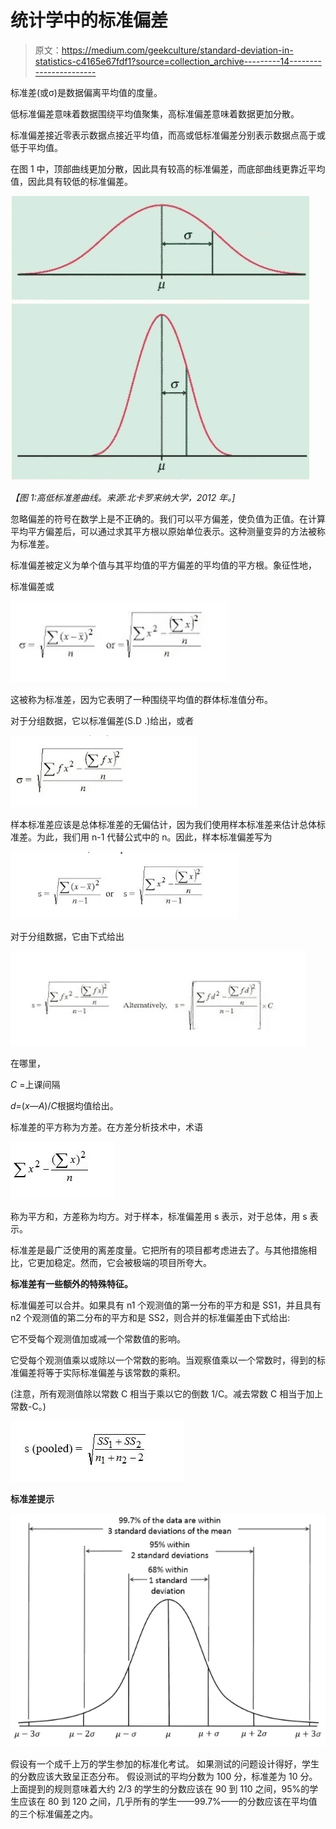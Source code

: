 # 统计学中的标准偏差

> 原文：<https://medium.com/geekculture/standard-deviation-in-statistics-c4165e67fdf1?source=collection_archive---------14----------------------->

标准差(或σ)是数据偏离平均值的度量。

低标准偏差意味着数据围绕平均值聚集，高标准偏差意味着数据更加分散。

标准偏差接近零表示数据点接近平均值，而高或低标准偏差分别表示数据点高于或低于平均值。

在图 1 中，顶部曲线更加分散，因此具有较高的标准偏差，而底部曲线更靠近平均值，因此具有较低的标准偏差。

![](img/6328ada063b5dd545dd9ffbda2c26293.png)

*【图 1:高低标准差曲线。来源:北卡罗来纳大学，2012 年。]*

忽略偏差的符号在数学上是不正确的。我们可以平方偏差，使负值为正值。在计算平均平方偏差后，可以通过求其平方根以原始单位表示。这种测量变异的方法被称为标准差。

标准偏差被定义为单个值与其平均值的平方偏差的平均值的平方根。象征性地，

标准偏差或

![](img/585de5ba9f89be92662cdcec016e7367.png)

这被称为标准差，因为它表明了一种围绕平均值的群体标准值分布。

对于分组数据，它以标准偏差(S.D .)给出，或者

![](img/dc3906422876c899d2f096a2560eea56.png)

样本标准差应该是总体标准差的无偏估计，因为我们使用样本标准差来估计总体标准差。为此，我们用 n-1 代替公式中的 n。因此，样本标准偏差写为

![](img/08dfefac5c18992b60d4b033d60a2f9e.png)

对于分组数据，它由下式给出

![](img/cbc2ef707c7533e8d376f47b6d62c6ba.png)

在哪里，

*C* =上课间隔

*d*=(*x*—*A*)/*C*根据均值给出。

标准差的平方称为方差。在方差分析技术中，术语

![](img/c20bf84673f3c0b39611aec027e58dd0.png)

称为平方和，方差称为均方。对于样本，标准偏差用 s 表示，对于总体，用 s 表示。

标准差是最广泛使用的离差度量。它把所有的项目都考虑进去了。与其他措施相比，它更加稳定。然而，它会被极端的项目所夸大。

**标准差有一些额外的特殊特征。**

标准偏差可以合并。如果具有 n1 个观测值的第一分布的平方和是 SS1，并且具有 n2 个观测值的第二分布的平方和是 SS2，则合并的标准偏差由下式给出:

它不受每个观测值加或减一个常数值的影响。

它受每个观测值乘以或除以一个常数的影响。当观察值乘以一个常数时，得到的标准偏差将等于实际标准偏差与该常数的乘积。

(注意，所有观测值除以常数 C 相当于乘以它的倒数 1/C。减去常数 C 相当于加上常数-C。)

![](img/852c7f5df0bff998ec14285281dfc396.png)

**标准差提示**

![](img/4d640f283649647c314c38880c910916.png)

假设有一个成千上万的学生参加的标准化考试。
如果测试的问题设计得好，学生的分数应该大致呈正态分布。
假设测试的平均分数为 100 分，标准差为 10 分。上面提到的规则意味着大约 2/3 的学生的分数应该在 90 到 110 之间，95%的学生应该在 80 到 120 之间，几乎所有的学生——99.7%——的分数应该在平均值的三个标准偏差之内。